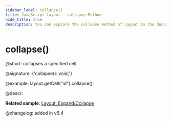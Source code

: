 ```yaml
---
sidebar_label: collapse()
title: JavaScript Layout - collapse Method 
hide_title: true
description: You can explore the collapse method of Layout in the documentation of the DHTMLX JavaScript UI library. Browse developer guides and API reference, try out code examples and live demos, and download a free 30-day evaluation version of DHTMLX Suite 7.
---
```

 
# collapse()

@short: collapses a specified cell

@signature: {'collapse(): void;'}

@example:
layout.getCell("id").collapse();

@descr:

**Related sample**: [Layout. Expand/Collapse](https://snippet.dhtmlx.com/h0wtlpyk)

@changelog: added in v6.4

[comment]: # (@relatedapi: layout/api/layout_expand_method.md layout/api/layout_toggle_method.md)

[comment]: # (@related: layout/work_with_layout.md#collapsingexpanding-a-cell)
